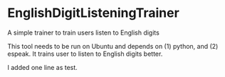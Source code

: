 EnglishDigitListeningTrainer
============================

A simple trainer to train users listen to English digits

This tool needs to be run on Ubuntu and depends on (1) python, and (2) espeak. It trains user to listen to English digits better.

I added one line as test.

